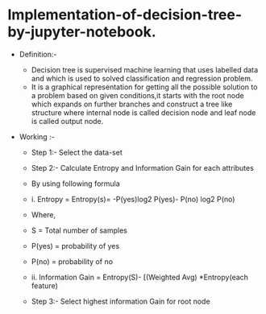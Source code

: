 # Implementation-of-decision-tree-by-jupyter-notebook.
* Definition:-
  * Decision tree is supervised machine learning that uses labelled data and which is used to solved classification and regression problem.
  * It is a graphical representation for getting all the possible solution to a problem based on given conditions,it starts with the root node which expands on further branches and construct a tree like 
    structure where internal node is called decision node and leaf node is called output node.

* Working :-
     * Step 1:- Select the data-set
      
     * Step 2:- Calculate Entropy and Information Gain for each attributes
     * By using following formula
     * i. Entropy = Entropy(s)= -P(yes)log2 P(yes)- P(no) log2 P(no)
     * Where,
     * S = Total number of samples
     * P(yes) = probability of yes
     * P(no) = probability of no
     * ii. Information Gain = Entropy(S)- [(Weighted Avg) *Entropy(each feature)
        
     * Step 3:- Select highest information Gain for root node
